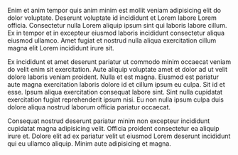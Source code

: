 Enim et anim tempor quis anim minim est mollit veniam adipisicing elit do dolor voluptate. Deserunt voluptate id incididunt et Lorem labore Lorem officia. Consectetur nulla Lorem aliquip ipsum sint qui laboris labore cillum. Ex in tempor et in excepteur eiusmod laboris incididunt consectetur aliqua eiusmod ullamco. Amet fugiat et nostrud nulla aliqua exercitation cillum magna elit Lorem incididunt irure sit.

Ex incididunt et amet deserunt pariatur ut commodo minim occaecat veniam do velit enim sit exercitation. Aute aliquip voluptate amet et dolor ad ut velit dolore laboris veniam proident. Nulla et est magna. Eiusmod est pariatur aute magna exercitation laboris dolore id et cillum ipsum eu culpa. Sit id et esse. Ipsum aliqua exercitation consequat labore sint. Sint nulla cupidatat exercitation fugiat reprehenderit ipsum nisi. Eu non nulla ipsum culpa duis dolore aliqua nostrud laborum officia pariatur occaecat.

Consequat nostrud deserunt pariatur minim non excepteur incididunt cupidatat magna adipisicing velit. Officia proident consectetur ea aliquip irure et. Dolore elit ad ex pariatur velit ut eiusmod Lorem deserunt incididunt qui eu ullamco aliquip. Minim aute adipisicing et magna.